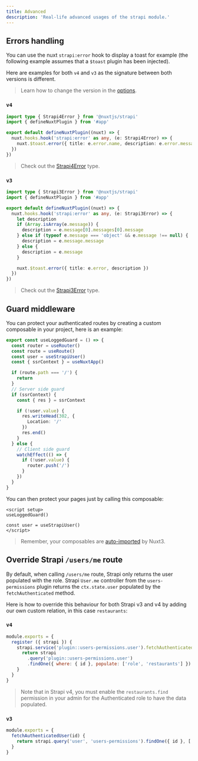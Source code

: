 ```yaml
---
title: Advanced
description: 'Real-life advanced usages of the strapi module.'
---
```


## Errors handling

You can use the nuxt `strapi:error` hook to display a toast for example (the following example assumes that a `$toast` plugin has been injected).

Here are examples for both `v4` and `v3` as the signature between both versions is different.

> Learn how to change the version in the [options](/options).

### `v4`

```ts [plugins/strapi.client.ts]
import type { Strapi4Error } from '@nuxtjs/strapi'
import { defineNuxtPlugin } from '#app'

export default defineNuxtPlugin((nuxt) => {
  nuxt.hooks.hook('strapi:error' as any, (e: Strapi4Error) => {
    nuxt.$toast.error({ title: e.error.name, description: e.error.message })
  })
})
```

> Check out the [Strapi4Error](https://github.com/nuxt-community/strapi-module/blob/dev/src/types/v4.ts#L3) type.

### `v3`

```ts [plugins/strapi.client.ts]
import type { Strapi3Error } from '@nuxtjs/strapi'
import { defineNuxtPlugin } from '#app'

export default defineNuxtPlugin((nuxt) => {
  nuxt.hooks.hook('strapi:error' as any, (e: Strapi3Error) => {
    let description
    if (Array.isArray(e.message)) {
      description = e.message[0].messages[0].message
    } else if (typeof e.message === 'object' && e.message !== null) {
      description = e.message.message
    } else {
      description = e.message
    }

    nuxt.$toast.error({ title: e.error, description })
  })
})
```

> Check out the [Strapi3Error](https://github.com/nuxt-community/strapi-module/blob/dev/src/types/v3.ts#L3) type.

## Guard middleware

You can protect your authenticated routes by creating a custom composable in your project, here is an example:

```ts [composables/useLoggedGuard.ts]
export const useLoggedGuard = () => {
  const router = useRouter()
  const route = useRoute()
  const user = useStrapiUser()
  const { ssrContext } = useNuxtApp()

  if (route.path === '/') {
    return
  }
  // Server side guard
  if (ssrContext) {
    const { res } = ssrContext

    if (!user.value) {
      res.writeHead(302, {
        Location: '/'
      })
      res.end()
    }
  } else {
    // Client side guard
    watchEffect(() => {
      if (!user.value) {
        router.push('/')
      }
    })
  }
}
```

You can then protect your pages just by calling this composable:

```vue [pages/dashboard.vue]
<script setup>
useLoggedGuard()

const user = useStrapiUser()
</script>
```

> Remember, your composables are [auto-imported](https://v3.nuxtjs.org/docs/directory-structure/composables) by Nuxt3.

## Override Strapi `/users/me` route

By default, when calling `/users/me` route, Strapi only returns the user populated with the role. Strapi `User.me` controller from the `users-permissions` plugin returns the `ctx.state.user` populated by the `fetchAuthenticated` method.

Here is how to override this behaviour for both Strapi v3 and v4 by adding our own custom relation, in this case `restaurants`:

### `v4`

```js [src/index.js]
module.exports = {
  register ({ strapi }) {
    strapi.service('plugin::users-permissions.user').fetchAuthenticatedUser = (id) => {
      return strapi
        .query('plugin::users-permissions.user')
        .findOne({ where: { id }, populate: ['role', 'restaurants'] })
    }
  }
}
```

> Note that in Strapi v4, you must enable the `restaurants.find` permission in your admin for the Authenticated role to have the data populated.

### `v3`

```js [extensions/users-permissions/services/User.js]
module.exports = {
  fetchAuthenticatedUser(id) {
    return strapi.query('user', 'users-permissions').findOne({ id }, ['role', 'restaurants'])
  }
}
```
